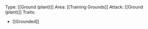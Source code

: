 Type: [[Ground (plant)]]
Area: [[Training Grounds]]
Attack: [[Ground (plant)]]
Traits:
- [[Grounded]]